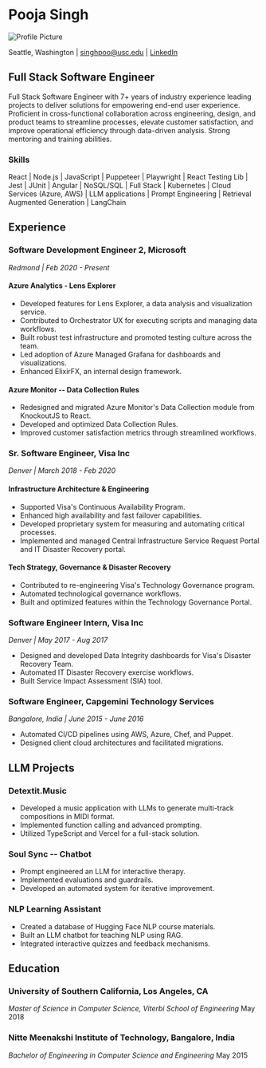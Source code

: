 # Pooja Singh

![Profile Picture](https://via.placeholder.com/150)

Seattle, Washington | [singhpoo@usc.edu](mailto:singhpoo@usc.edu) | [LinkedIn](https://www.linkedin.com/in/singhpoo/)

## Full Stack Software Engineer

Full Stack Software Engineer with 7+ years of industry experience leading projects to deliver solutions for empowering end-end user experience. Proficient in cross-functional collaboration across engineering, design, and product teams to streamline processes, elevate customer satisfaction, and improve operational efficiency through data-driven analysis. Strong mentoring and training abilities.

### Skills

React | Node.js | JavaScript | Puppeteer | Playwright | React Testing Lib | Jest | JUnit | Angular | NoSQL/SQL | Full Stack | Kubernetes | Cloud Services (Azure, AWS) | LLM applications | Prompt Engineering | Retrieval Augmented Generation | LangChain

## Experience

### Software Development Engineer 2, Microsoft
*Redmond | Feb 2020 - Present*

#### Azure Analytics - Lens Explorer
- Developed features for Lens Explorer, a data analysis and visualization service.
- Contributed to Orchestrator UX for executing scripts and managing data workflows.
- Built robust test infrastructure and promoted testing culture across the team.
- Led adoption of Azure Managed Grafana for dashboards and visualizations.
- Enhanced ElixirFX, an internal design framework.

#### Azure Monitor -- Data Collection Rules
- Redesigned and migrated Azure Monitor's Data Collection module from KnockoutJS to React.
- Developed and optimized Data Collection Rules.
- Improved customer satisfaction metrics through streamlined workflows.

### Sr. Software Engineer, Visa Inc
*Denver | March 2018 - Feb 2020*

#### Infrastructure Architecture & Engineering
- Supported Visa's Continuous Availability Program.
- Enhanced high availability and fast failover capabilities.
- Developed proprietary system for measuring and automating critical processes.
- Implemented and managed Central Infrastructure Service Request Portal and IT Disaster Recovery portal.

#### Tech Strategy, Governance & Disaster Recovery
- Contributed to re-engineering Visa's Technology Governance program.
- Automated technological governance workflows.
- Built and optimized features within the Technology Governance Portal.

### Software Engineer Intern, Visa Inc
*Denver | May 2017 - Aug 2017*

- Designed and developed Data Integrity dashboards for Visa's Disaster Recovery Team.
- Automated IT Disaster Recovery exercise workflows.
- Built Service Impact Assessment (SIA) tool.

### Software Engineer, Capgemini Technology Services
*Bangalore, India | June 2015 - June 2016*

- Automated CI/CD pipelines using AWS, Azure, Chef, and Puppet.
- Designed client cloud architectures and facilitated migrations.

## LLM Projects

### Detextit.Music
- Developed a music application with LLMs to generate multi-track compositions in MIDI format.
- Implemented function calling and advanced prompting.
- Utilized TypeScript and Vercel for a full-stack solution.

### Soul Sync -- Chatbot
- Prompt engineered an LLM for interactive therapy.
- Implemented evaluations and guardrails.
- Developed an automated system for iterative improvement.

### NLP Learning Assistant
- Created a database of Hugging Face NLP course materials.
- Built an LLM chatbot for teaching NLP using RAG.
- Integrated interactive quizzes and feedback mechanisms.

## Education

### University of Southern California, Los Angeles, CA
*Master of Science in Computer Science, Viterbi School of Engineering*
May 2018

### Nitte Meenakshi Institute of Technology, Bangalore, India
*Bachelor of Engineering in Computer Science and Engineering*
May 2015

